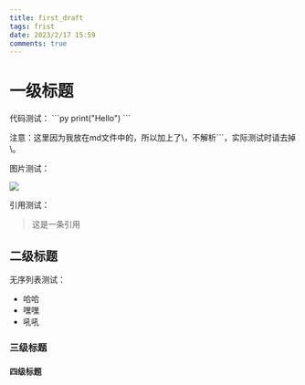 ```yaml
---
title: first_draft
tags: frist
date: 2023/2/17 15:59
comments: true
---
```



# 一级标题

代码测试：
\```py
print("Hello")
\```

注意：这里因为我放在md文件中的，所以加上了\，不解析```，实际测试时请去掉\。

图片测试：

![](http://mculover666.cn/blog/20191031/R4mWMXsrRKxu.png?imageslim)

引用测试：

>这是一条引用

## 二级标题

无序列表测试：

- 哈哈
- 嘿嘿
- 吼吼

### 三级标题

#### 四级标题
